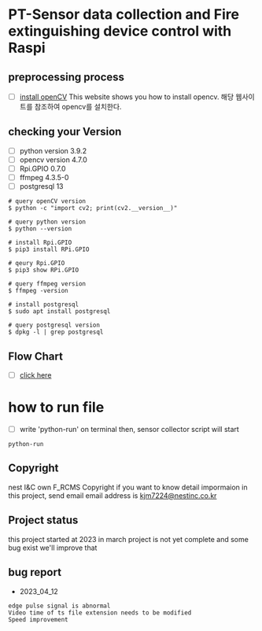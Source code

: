 # PT-Sensor data collection and Fire extinguishing device control with Raspi

## preprocessing process

- [ ] [install openCV](https://velog.io/@kaiseong/%EB%9D%BC%EC%A6%88%EB%B2%A0%EB%A6%AC%ED%8C%8C%EC%9D%B4-OpenCV%EC%84%A4%EC%B9%98)
    This website shows you how to install opencv.
    해당 웹사이트를 참조하여 opencv를 설치한다.


## checking your Version 

- [ ] python version 3.9.2
- [ ] opencv version 4.7.0
- [ ] Rpi.GPIO 0.7.0
- [ ] ffmpeg 4.3.5-0
- [ ] postgresql 13
```
# query openCV version
$ python -c "import cv2; print(cv2.__version__)"

# query python version
$ python --version

# install Rpi.GPIO
$ pip3 install RPi.GPIO

# qeury Rpi.GPIO
$ pip3 show RPi.GPIO

# query ffmpeg version
$ ffmpeg -version

# install postgresql
$ sudo apt install postgresql

# query postgresql version
$ dpkg -l | grep postgresql
```

## Flow Chart

- [ ] [click here](https://drive.google.com/file/d/18G5ZhFl6PBVuhIz7MnyxPZpYv3I1N-qm/view?usp=sharing)


# how to run file
- [ ] write 'python-run' on terminal then, sensor collector script will start
```
python-run
```

## Copyright
nest I&C own F_RCMS Copyright 
if you want to know detail impormaion in this project, send email
email address is kjm7224@nestinc.co.kr

## Project status
this project started at 2023 in march
project is not yet complete and some bug exist
we'll improve that

## bug report
- 2023_04_12 
```
edge pulse signal is abnormal
Video time of ts file extension needs to be modified
Speed improvement

```
